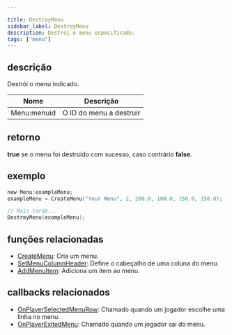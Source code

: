 ```yaml
---

title: DestroyMenu
sidebar_label: DestroyMenu
description: Destroi o menu especificado.
tags: ["menu"]
---
```


## descrição

Destrói o menu indicado.

| Nome         | Descrição               |
| ------------ | ----------------------- |
| Menu:menuid | O ID do menu a destruir |

## retorno

**true** se o menu foi destruído com sucesso, caso contrário **false**.

## exemplo

```c
new Menu:exampleMenu;
exampleMenu = CreateMenu("Your Menu", 2, 200.0, 100.0, 150.0, 150.0);

// Mais tarde...
DestroyMenu(exampleMenu);
```

## funções relacionadas

* [CreateMenu](CreateMenu): Cria um menu.
* [SetMenuColumnHeader](SetMenuColumnHeader): Define o cabeçalho de uma coluna do menu.
* [AddMenuItem](AddMenuItem): Adiciona um item ao menu.

## callbacks relacionados

* [OnPlayerSelectedMenuRow](../callbacks/OnPlayerSelectedMenuRow): Chamado quando um jogador escolhe uma linha no menu.
* [OnPlayerExitedMenu](../callbacks/OnPlayerExitedMenu): Chamado quando um jogador sai do menu.
